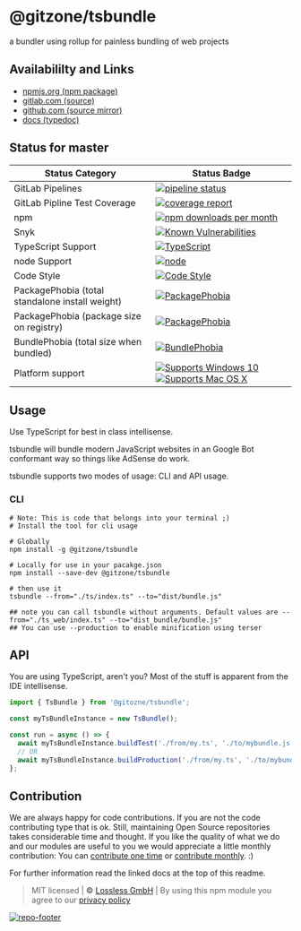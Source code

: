 # @gitzone/tsbundle
a bundler using rollup for painless bundling of web projects

## Availabililty and Links
* [npmjs.org (npm package)](https://www.npmjs.com/package/@gitzone/tsbundle)
* [gitlab.com (source)](https://gitlab.com/gitzone/tsbundle)
* [github.com (source mirror)](https://github.com/gitzone/tsbundle)
* [docs (typedoc)](https://gitzone.gitlab.io/tsbundle/)

## Status for master

Status Category | Status Badge
-- | --
GitLab Pipelines | [![pipeline status](https://gitlab.com/gitzone/tsbundle/badges/master/pipeline.svg)](https://lossless.cloud)
GitLab Pipline Test Coverage | [![coverage report](https://gitlab.com/gitzone/tsbundle/badges/master/coverage.svg)](https://lossless.cloud)
npm | [![npm downloads per month](https://badgen.net/npm/dy/@gitzone/tsbundle)](https://lossless.cloud)
Snyk | [![Known Vulnerabilities](https://badgen.net/snyk/gitzone/tsbundle)](https://lossless.cloud)
TypeScript Support | [![TypeScript](https://badgen.net/badge/TypeScript/>=%203.x/blue?icon=typescript)](https://lossless.cloud)
node Support | [![node](https://img.shields.io/badge/node->=%2010.x.x-blue.svg)](https://nodejs.org/dist/latest-v10.x/docs/api/)
Code Style | [![Code Style](https://badgen.net/badge/style/prettier/purple)](https://lossless.cloud)
PackagePhobia (total standalone install weight) | [![PackagePhobia](https://badgen.net/packagephobia/install/@gitzone/tsbundle)](https://lossless.cloud)
PackagePhobia (package size on registry) | [![PackagePhobia](https://badgen.net/packagephobia/publish/@gitzone/tsbundle)](https://lossless.cloud)
BundlePhobia (total size when bundled) | [![BundlePhobia](https://badgen.net/bundlephobia/minzip/@gitzone/tsbundle)](https://lossless.cloud)
Platform support | [![Supports Windows 10](https://badgen.net/badge/supports%20Windows%2010/yes/green?icon=windows)](https://lossless.cloud) [![Supports Mac OS X](https://badgen.net/badge/supports%20Mac%20OS%20X/yes/green?icon=apple)](https://lossless.cloud)

## Usage

Use TypeScript for best in class intellisense.

tsbundle will bundle modern JavaScript websites in an Google Bot conformant way so things like AdSense do work.

tsbundle supports two modes of usage: CLI and API usage.

### CLI

```shell
# Note: This is code that belongs into your terminal ;)
# Install the tool for cli usage

# Globally
npm install -g @gitzone/tsbundle

# Locally for use in your pacakge.json
npm install --save-dev @gitzone/tsbundle

# then use it
tsbundle --from="./ts/index.ts" --to="dist/bundle.js"

## note you can call tsbundle without arguments. Default values are --from="./ts_web/index.ts" --to="dist_bundle/bundle.js"
## You can use --production to enable minification using terser
```

## API

You are using TypeScript, aren't you? Most of the stuff is apparent from the IDE intellisense.

```typescript
import { TsBundle } from '@gitozne/tsbundle';

const myTsBundleInstance = new TsBundle();

const run = async () => {
  await myTsBundleInstance.buildTest('./from/my.ts', './to/mybundle.js');
  // OR
  await myTsBundleInstance.buildProduction('./from/my.ts', './to/mybundle.js');
};
```

## Contribution

We are always happy for code contributions. If you are not the code contributing type that is ok. Still, maintaining Open Source repositories takes considerable time and thought. If you like the quality of what we do and our modules are useful to you we would appreciate a little monthly contribution: You can [contribute one time](https://lossless.link/contribute-onetime) or [contribute monthly](https://lossless.link/contribute). :)

For further information read the linked docs at the top of this readme.

> MIT licensed | **&copy;** [Lossless GmbH](https://lossless.gmbh)
| By using this npm module you agree to our [privacy policy](https://lossless.gmbH/privacy)

[![repo-footer](https://lossless.gitlab.io/publicrelations/repofooter.svg)](https://maintainedby.lossless.com)
